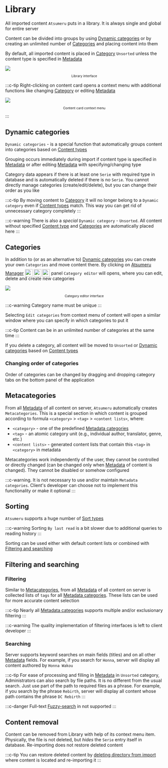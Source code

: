# Library

All imported content `Atsumeru` puts in a library. It is always single and global for entire server

Content can be divided into groups by using [Dynamic categories](./library.md#dynamic-categories) or by creating an unlimited number of [Categories](./library.md#categories) and placing content into them

By default, all imported content is placed in [Category](./library.md#categories) `Unsorted` unless the content type is specified in [Metadata](./metadata.md)

<img style="display: block; margin: 0 auto" src="/assets/media/en/guides/app-library.png">
<p style="text-align: center; font-size:75%">Library interface</p>

:::c-tip
Right-clicking on content card opens a context menu with additional functions like changing [Category](./library.md#categories) or editing [Metadata](./metadata.md)

<img style="display: block; margin: 0 auto" src="/assets/media/en/guides/app-library-context-menu.png">
<p style="text-align: center; font-size:75%">Content card context menu</p>
:::

## Dynamic categories

`Dynamic categories` - is a special function that automatically groups content into categories based on [Content types](/glossary/content-types.md)

Grouping occurs immediately during import if content type is specified in [Metadata](./metadata.md) or after editing [Metadata](./metadata.md) with specifying/changing type

Category data appears if there is at least one `Serie` with required type in database and is automatically deleted if there is no `Serie`. You cannot directly manage categories (create/edit/delete), but you can change their order as you like

:::c-tip
By moving content to [Category](./library.md#categories) it will no longer belong to a `Dynamic category` even if [Content types](/glossary/content-types.md) match. This way you can get rid of  unnecessary category completely
:::

:::c-warning
There is also a *special* `Dynamic category` - `Unsorted`. All content without specified [Content type](/glossary/content-types.md) and [Categories](./library.md#categories) are automatically placed here
:::

## Categories

In addition to (or as an alternative to) [Dynamic categories](./library.md#dynamic-categories) you can create your own `Categories` and move content there. By clicking <MaterialIcon icon="local_offer"/> on [Atsumeru Manager](https://github.com/AtsumeruDev/AtsumeruManager) <img style="position: relative; top: 6px;" width="24" height="24" src="/assets/media/icons/windows.png"> <img style="position: relative; top: 6px;" width="24" height="24" src="/assets/media/icons/penguin.png"> <img style="position: relative; top: 6px;" width="24" height="24" src="/assets/media/icons/apple.png"> panel `Category editor` will opens, where you can edit, delete and create new categories

<img style="display: block; margin: 0 auto" src="/assets/media/en/guides/categories-edit.png">
<p style="text-align: center; font-size:75%">Category editor interface</p>

:::c-warning
Category name must be unique
:::

Selecting `Edit categories` from context menu of content will open a similar window where you can specify in which categories to put it

:::c-tip
Content can be in an unlimited number of categories at the same time
:::

If you delete a category, all content will be moved to `Unsorted` or [Dynamic categories](./library.md#dynamic-categories) based on [Content types](/glossary/content-types.md)

### Changing order of categories

Order of categories can be changed by dragging and dropping category tabs on the bottom panel of the application

## Metacategories

From all [Metadata](./metadata.md) of all content on server, `Atsumeru` automatically creates `Metacategories`. This is a special section in which content is grouped according to formula `<category>` > `<tag>` > `<content lists>`, where:
- `<category>` - one of the predefined [Metadata categories](/glossary/metadata-categories.md)
- `<tag>` - an atomic category unit (e.g., individual author, translator, genre, etc.)
- `<content lists>` - generated content lists that contain this `<tag>` in `<category>` in metadata

Metacategories work independently of the user, they cannot be controlled or directly changed (can be changed only when [Metadata](./metadata.md) of content is changed). They cannot be disabled or somehow configured

:::c-warning.
It is not necessary to use and/or maintain `Metadata categories`. Client's developer can choose not to implement this functionality or make it optional
:::

## Sorting

`Atsumeru` supports a huge number of [Sort types](/glossary/sort-types.md)

:::c-warning
Sorting `By last read` is a bit slower due to additional queries to reading history
:::

Sorting can be used either with default content lists or combined with [Filtering and searching](./library.md#filtering-and-searching)

## Filtering and searching

### Filtering

Similar to [Metacategories](./library.md#metacategories), from all [Metadata](./metadata.md) of all content on server is collected lists of `tags` for all [Metadata categories](/glossary/metadata-categories.md). These lists can be used for more accurate content selection

:::c-tip
Nearly all [Metadata categories](/glossary/metadata-categories.md) supports multiple and/or exclusionary filtering
:::

:::c-warning
The quality implementation of filtering interfaces is left to client developer
:::

### Searching

Server supports keyword searches on main fields (titles) and on all other [Metadata](./metadata.md) fields. For example, if you search for `Honna`, server will display all content authored by `Honna Wakou`

:::c-tip
For ease of processing and filling in [Metadata](./metadata.md) in `Unsorted` category, Administrators can also search by file paths. It is no different from the usual search. Just use part of the path to required files as a phrase. For example, if you search by the phrase `Rebirth`, server will display all content whose path contains the phrase `DC Rebirth`
:::

:::c-danger
Full-text [Fuzzy-search](https://www.wikiwand.com/en/Approximate_string_matching) in not supported
:::

## Content removal

Content can be removed from Library with help of its context menu item. Physically, the file is not deleted, but *hides* the `Serie` entry itself in database. Re-importing does not restore deleted content

:::c-tip
You can restore deleted content by [deleting directory from import](./import.md#delete-directory) where content is located and re-importing it
:::